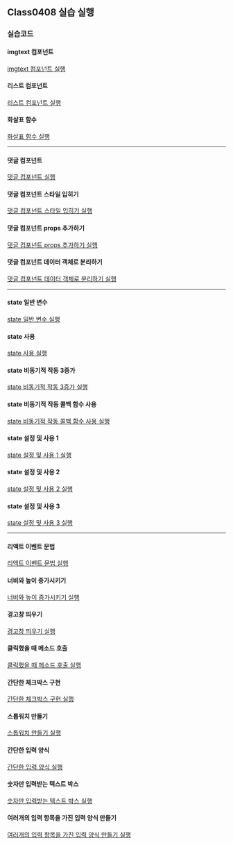 ## Class0408 실습 실행

### 실습코드

#### imgtext 컴포넌트

<a href="https://dpwls03.github.io/React/0408/practice/imgtext컴포넌트build/" target="_blank">imgtext 컴포넌트 실행</a>

#### 리스트 컴포넌트

<a href="https://dpwls03.github.io/React/0408/practice/리스트컴포넌트build/" target="_blank">리스트 컴포넌트 실행</a>

#### 화살표 함수

<a href="https://dpwls03.github.io/React/0408/practice/화살표함수build/" target="_blank">화살표 함수 실행</a>

<hr>

#### 댓글 컴포넌트

<a href="https://dpwls03.github.io/React/0408/practice/댓글컴포넌트build/" target="_blank">댓글 컴포넌트 실행</a>

#### 댓글 컴포넌트 스타일 입히기

<a href="https://dpwls03.github.io/React/0408/practice/댓글컴포넌트스타일입히기build/" target="_blank">댓글 컴포넌트 스타일 입히기 실행</a>

#### 댓글 컴포넌트 props 추가하기

<a href="https://dpwls03.github.io/React/0408/practice/댓글컴포넌트props추가하기build/" target="_blank">댓글 컴포넌트 props 추가하기 실행</a>

#### 댓글 컴포넌트 데이터 객체로 분리하기

<a href="https://dpwls03.github.io/React/0408/practice/댓글컴포넌트데이터객체로분리하기build/" target="_blank">댓글 컴포넌트 데이터 객체로 분리하기 실행</a>

<hr>

#### state 일반 변수

<a href="https://dpwls03.github.io/React/0408/practice/state일반변수build/" target="_blank">state 일반 변수 실행</a>

#### state 사용

<a href="https://dpwls03.github.io/React/0408/practice/state사용build/" target="_blank">state 사용 실행</a>


#### state 비동기적 작동 3증가

<a href="https://dpwls03.github.io/React/0408/practice/state비동기적작동3증가build/" target="_blank">state 비동기적 작동 3증가 실행</a>

#### state 비동기적 작동 콜백 함수 사용

<a href="https://dpwls03.github.io/React/0408/practice/state비동기적작동콜백함수사용build/" target="_blank">state 비동기적 작동 콜백 함수 사용 실행</a>

#### state 설정 및 사용 1

<a href="https://dpwls03.github.io/React/0408/practice/state설정및사용1build/" target="_blank">state 설정 및 사용 1 실행</a>

#### state 설정 및 사용 2

<a href="https://dpwls03.github.io/React/0408/practice/state설정및사용2build/" target="_blank">state 설정 및 사용 2 실행</a>

#### state 설정 및 사용 3

<a href="https://dpwls03.github.io/React/0408/practice/state설정및사용3build/" target="_blank">state 설정 및 사용 3 실행</a>

<hr>

#### 리액트 이벤트 문법

<a href="https://dpwls03.github.io/React/0408/practice/리액트이벤트문법build/" target="_blank">리액트 이벤트 문법 실행</a>

#### 너비와 높이 증가시키기

<a href="https://dpwls03.github.io/React/0408/practice/너비와높이증가시키기build/" target="_blank">너비와 높이 증가시키기 실행</a>

#### 경고창 띄우기

<a href="https://dpwls03.github.io/React/0408/practice/warning.html" target="_blank">경고창 띄우기 실행</a>

#### 클릭했을 때 메소드 호출

<a href="https://dpwls03.github.io/React/0408/practice/click.html" target="_blank">클릭했을 때 메소드 호출 실행</a>

#### 간단한 체크박스 구현

<a href="https://dpwls03.github.io/React/0408/practice/check.html" target="_blank">간단한 체크박스 구현 실행</a>

#### 스톱워치 만들기

<a href="https://dpwls03.github.io/React/0408/practice/스톱워치만들기build/" target="_blank">스톱워치 만들기 실행</a>

#### 간단한 입력 양식

<a href="https://dpwls03.github.io/React/0408/practice/간단한입력양식build/" target="_blank">간단한 입력 양식 실행</a>

#### 숫자만 입력받는 텍스트 박스

<a href="https://dpwls03.github.io/React/0408/practice/숫자만입력받는텍스트박스build/" target="_blank">숫자만 입력받는 텍스트 박스 실행</a>

#### 여러개의 입력 항목을 가진 입력 양식 만들기

<a href="https://dpwls03.github.io/React/0408/practice/여러개의입력항목을가진입력양식만들기build/" target="_blank">여러개의 입력 항목을 가진 입력 양식 만들기 실행</a>

